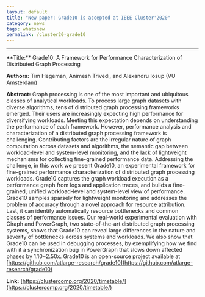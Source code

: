 ```yaml
---
layout: default
title: "New paper: Grade10 is accepted at IEEE Cluster'2020"
category: news 
tags: whatsnew
permalink: /cluster20-grade10
---
```

<hr> 
**Title:** Grade10: A Framework for Performance Characterization of Distributed Graph Processing 

**Authors:** Tim Hegeman, Animesh Trivedi, and Alexandru Iosup (VU Amsterdam)

**Abstract:** Graph processing is one of the most important and ubiquitous classes of analytical workloads. To process large graph datasets with diverse algorithms, tens of distributed graph processing frameworks emerged. Their users are increasingly expecting high performance for diversifying workloads. Meeting this expectation depends on understanding the performance of each framework. However, performance analysis and characterization of a distributed graph processing framework is challenging. Contributing factors are the irregular nature of graph computation across datasets and algorithms, the semantic gap between workload-level and system-level monitoring, and the lack of lightweight mechanisms for collecting fine-grained performance data. Addressing the challenge, in this work we present Grade10, an experimental framework for fine-grained performance characterization of distributed graph processing workloads. Grade10 captures the graph workload execution as a performance graph from logs and application traces, and builds a fine-grained, unified workload-level and system-level view of performance. Grade10 samples sparsely for lightweight monitoring and addresses the problem of accuracy through a novel approach for resource attribution. Last, it can identify automatically resource bottlenecks and common classes of performance issues. Our real-world experimental evaluation with Giraph and PowerGraph, two state-of-the-art distributed graph processing systems, shows that Grade10 can reveal large differences in the nature and severity of bottlenecks across systems and workloads. We also show that Grade10 can be used in debugging processes, by exemplifying how we find with it a synchronization bug in PowerGraph that slows down affected phases by 1.10−2.50x. Grade10 is an open-source project available at [https://github.com/atlarge-research/grade10](https://github.com/atlarge-research/grade10)


**Link:** 
[https://clustercomp.org/2020/timetable/](https://clustercomp.org/2020/timetable/)


